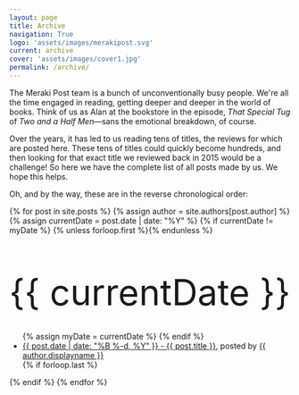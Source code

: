 ```yaml
---
layout: page
title: Archive
navigation: True
logo: 'assets/images/merakipost.svg'
current: archive
cover: 'assets/images/cover1.jpg'
permalink: /archive/
---
```


The Meraki Post team is a bunch of unconventionally busy people. We're all the time engaged in reading, getting deeper and deeper in the world of books. Think of us as Alan at the bookstore in the episode, *That Special Tug* of *Two and a Half Men*&mdash;sans the emotional breakdown, of course.

Over the years, it has led to us reading tens of titles, the reviews for which are posted here. These tens of titles could quickly become hundreds, and then looking for that exact title we reviewed back in 2015 would be a challenge! So here we have the complete list of all posts made by us. We hope this helps.

Oh, and by the way, these are in the reverse chronological order:

<section class="archive-post-list">

   {% for post in site.posts %}
      {% assign author = site.authors[post.author] %}
      {% assign currentDate = post.date | date: "%Y" %}
       {% if currentDate != myDate %}
          {% unless forloop.first %}</ul>{% endunless %}
          <p style="font-size: 4rem; margin: 4rem 0 2rem 0;">{{ currentDate }}</p>
          <ul>
          {% assign myDate = currentDate %}
      {% endif %}
      <li><a href="{{ post.url }}"><span>{{ post.date | date: "%B %-d, %Y" }}</span> - {{ post.title }}</a>, posted by <a href="/author/{{ author.name }}">{{ author.displayname }}</a></li>
      {% if forloop.last %}</ul>{% endif %}
   {% endfor %}

</section>
